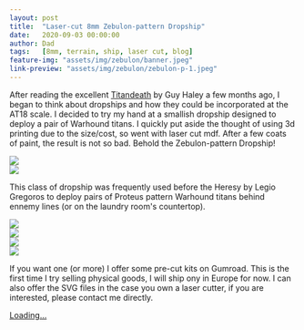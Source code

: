 ```yaml
---
layout: post
title:  "Laser-cut 8mm Zebulon-pattern Dropship"
date:   2020-09-03 00:00:00
author: Dad
tags:   [8mm, terrain, ship, laser cut, blog]
feature-img: "assets/img/zebulon/banner.jpeg"
link-preview: "assets/img/zebulon/zebulon-p-1.jpeg"
---
```


After reading the excellent [Titandeath][td] by Guy Haley a few months ago, I began to think about dropships and how they could be incorporated at the AT18 scale. I decided to try my hand at a smallish dropship designed to deploy a pair of Warhound titans. I quickly put aside the thought of using 3d printing due to the size/cost, so went with laser cut mdf. After a few coats of paint, the result is not so bad. Behold the Zebulon-pattern Dropship!
<div class="row">
  <div class="col-1-2">
  	<img src="{{ site.baseurl }}/assets/img/zebulon/zebulon-p-1.jpeg"/>
  </div>
  <div class="col-1-2">
  	<img src="{{ site.baseurl }}/assets/img/zebulon/zebulon-p-2.jpeg"/>
  </div>
</div>

This class of dropship was frequently used before the Heresy by Legio Gregoros to deploy pairs of Proteus pattern Warhound titans behind ennemy lines (or on the laundry room's countertop).
<div class="row">
  <div class="col-1-2">
  	<img src="{{ site.baseurl }}/assets/img/zebulon/zebulon-p-3.jpeg"/>
  </div>
  <div class="col-1-2">
  	<img src="{{ site.baseurl }}/assets/img/zebulon/zebulon-p-4.jpeg"/>
  </div>
  <div class="col-1-2">
  	<img src="{{ site.baseurl }}/assets/img/zebulon/zebulon-p-5.jpeg"/>
  </div>
  <div class="col-1-2">
  	<img src="{{ site.baseurl }}/assets/img/zebulon/zebulon-p-6.jpeg"/>
  </div>
</div>

If you want one (or more) I offer some pre-cut kits on Gumroad. This is the first time I try selling physical goods, I will ship ony in Europe for now. I can also offer the SVG files in the case you own a laser cutter, if you are interested, please contact me directly.

<script src="https://gumroad.com/js/gumroad-embed.js"></script>
<div class="gumroad-product-embed" data-gumroad-product-id="YpUtM"><a href="https://gumroad.com/l/YpUtM">Loading...</a></div>

[td]: https://www.blacklibrary.com/the-horus-heresy/novels/the-horus-heresy-titan-death-ebook.html